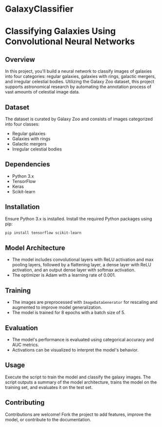 # GalaxyClassifier

# Classifying Galaxies Using Convolutional Neural Networks

## Overview

In this project, you'll build a neural network to classify images of galaxies into four categories: regular galaxies, galaxies with rings, galactic mergers, and irregular celestial bodies. Utilizing the Galaxy Zoo dataset, this project supports astronomical research by automating the annotation process of vast amounts of celestial image data.

## Dataset

The dataset is curated by Galaxy Zoo and consists of images categorized into four classes:
- Regular galaxies
- Galaxies with rings
- Galactic mergers
- Irregular celestial bodies

## Dependencies

- Python 3.x
- TensorFlow
- Keras
- Scikit-learn

## Installation

Ensure Python 3.x is installed. Install the required Python packages using pip:

```bash
pip install tensorflow scikit-learn
```

## Model Architecture

- The model includes convolutional layers with ReLU activation and max pooling layers, followed by a flattening layer, a dense layer with ReLU activation, and an output dense layer with softmax activation.
- The optimizer is Adam with a learning rate of 0.001.

## Training

- The images are preprocessed with `ImageDataGenerator` for rescaling and augmented to improve model generalization.
- The model is trained for 8 epochs with a batch size of 5.

## Evaluation

- The model's performance is evaluated using categorical accuracy and AUC metrics.
- Activations can be visualized to interpret the model's behavior.

## Usage

Execute the script to train the model and classify the galaxy images. The script outputs a summary of the model architecture, trains the model on the training set, and evaluates it on the test set.

## Contributing

Contributions are welcome! Fork the project to add features, improve the model, or contribute to the documentation.
